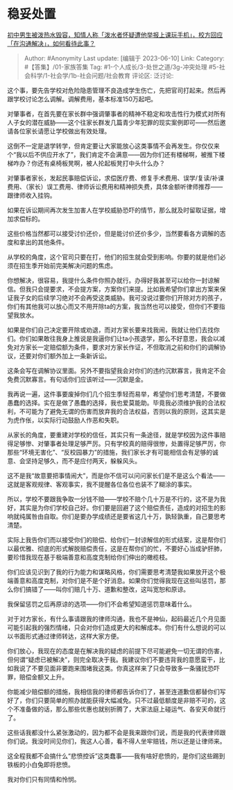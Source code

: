 # 稳妥处置
[初中男生被泼热水毁容，知情人称「泼水者怀疑遭他举报上课玩手机」，校方回应「在沟通解决」，如何看待此事？](https://www.zhihu.com/question/605654836/answer/3066983421)

> Author: #Anonymity
> Last update: [编辑于 2023-06-10]
> Link:
> Category: #【答集】/01-家族答集
> Tag: #1-个人成长/3-处世之道/3g-冲突处理 #5-社会科学/1-社会学/1b-社会问题/社会教育
> 评论区:
> 泛讨论:

这个事，要先告学校对危险隐患管理不良造成学生伤亡，先把官司打起来。然后再跟学校讨论怎么调解。调解费用，基本标准150万起吧。

对肇事者，在首先要在家长群中强调肇事者的精神不稳定和攻击性行为模式对所有人子女的潜在威胁——这个往家长群发几篇青少年犯罪的现实案例即可——然后邀请各位家长请愿让学校做出有效处理。

这倒不一定是退学转学，但肯定要让大家能放心这类事情不会再发生。你仅仅来个“我以后不供应开水了”，我们肯定不会满意——因为你们还有楼梯啊，被推下楼梯咋办？你还有桌椅板凳啊，被人抡起板凳打中头什么办？

对肇事者家长，发起民事赔偿诉讼，求偿医疗费、修复手术费用、误学/复读/补课费用、（家长）误工费用、律师诉讼费用和精神损失费，具体金额听律师推荐——跟律师收入挂钩。

如果在诉讼期间再次发生加害人在学校威胁恐吓的情节，那么就及时留取证据，增加求偿标的。

这些价格当然都可以接受讨价还价，但是能讨价还价多少，当然要看各方调解的态度和拿出的其他条件。

从学校的角度，这个官司只要在打，他们的招生就会受到影响。你要的就是他们必须在招生季开始前完美解决问题的焦虑。

你想解决，很容易，我提什么条件你照办就行。办得好我甚至可以给你一封谅解信。但我只会提要求，不会提方案，方案你们来提。比如我希望你们拿出方案来保证我子女的后续学习绝对不会再受这类威胁。我可没说过要你们开除对方的孩子，你们有其他我可以放心而又不用开除ta的方案，我当然也可以接受，但你们不要指望我放水。

如果是你们自己决定要开除或劝退，而对方家长要来找我闹，我就让他们去找你们。你们如果敢往我身上推说是我逼你们让ta小孩退学，那么不好意思，我会以减免对方家长一定赔偿额为条件，要求对方家长作证，不但取消之前和你们的调解协议，还要对你们额外加上一条新诉讼。

这条会写在调解协议里面。另外不要指望我会对你们的违约沉默寡言，我肯定不会免费沉默寡言。有句话你们应该听过——沉默是金。

我再说一遍，这件事要废掉你们几个招生季轻而易举，希望你们思考清楚，不要做愚蠢的选择。实在是做了愚蠢的选择，我也爱莫能助。毕竟我必须维护我的合法权利，不可能为了避免无谓的伤害而放弃我的合法权益，否则以我的原则，这其实是为虎作伥，以实际行动鼓励人作恶和失职。

从家长的角度，要重建对学校的信任，其实只有一条途径，就是学校因为这件事赔得足够惨、对肇事者处理足够严厉。只有学校真的赔得很惨，处置得足够严厉，你那些“环境无害化”、“反校园暴力”的措施，我们家长才有可能相信会有足够的诚意、会坚持足够久，而不是应付两天，躲躲风头。

这不是我“故意要把事情闹大”，而是你不信可以问问家长们是不是这么个看法——这就是客观规律、客观事实，我不提醒各位各位也装不了糊涂的事实。

所以，学校不要跟我争取一分钱不赔——学校不赔个几十万是不行的，这不是为我好，其实是为你们学校自己好。你们要是回避了这个赔偿责任，造成的对招生的影响就纯属咎由自取。你们是要办学成绩还是要省这几十万，孰轻孰重，自己要思考清楚。

实际上我告你们而以接受你们的赔偿、给你们一封谅解信的形式结案，这是帮你们以最优雅、彻底的形式解脱赔偿责任，这是在帮你们的忙，不要好心当成驴肝肺，要珍惜我现在基于极端善意和高度克制给你们伸出的橄榄枝。

你们应该见识到了我的行为能力和谋略风格，你们需要思考清楚我如果放开这个极端善意和高度克制，对你们是不是个好消息。如果你们觉得我现在这些叫惩罚，那么你们搞错了——叫你们赔几十万、道歉和整改，这叫宽恕和原谅。

我保留惩罚之后再原谅的选项——你们不会希望知道惩罚意味着什么。

对于对方家长，有什么事请跟我的律师沟通，我也不是神仙，起码最近几个月见面可能引起我的强烈情绪，只会对你们造成更大的和解成本。你们有什么想说的可以以书面形式通过律师转达，这样大家方便。

你们放心，我现在的态度是在解决我的疑虑的前提下尽可能避免一切无谓的伤害，但何谓“疑虑已被解决”，则完全取决于我。我建议你们不要违背我的意愿蛮干，比如我说了不要见面非要跑来围堵我这类。你真这样来了只会导致多一条骚扰恐吓罪，赔偿金额又上升。

你能减少赔偿额的措施，我相信我的律师都告诉你们了，甚至连道歉信都替你们写好了，你们只要简单的照办就能获得大幅减免。只不过最低额度是非赔不可的，这个不准备做的话，那么那些优惠也就别折腾了，大家法庭上碰运气、各安天命就行了。

这些话我都没什么紧张激动的，因为都不会是我来跟你们说，而是我的代表律师跟你们说。我没时间见你们，我这人心善，看不得人坐牢赔钱，所以还是让律师来。

这全程我都不会搞什么“悲愤控诉”这类蠢事——我有啥好悲愤的，是你们这些踢到铁板的小白兔即将悲愤。

我对你们只有同情和怜悯。
